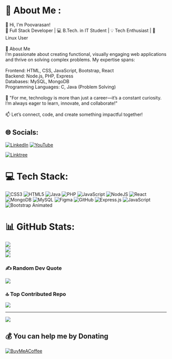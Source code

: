 # 💫 About Me :
👋 Hi, I'm Poovarasan!<br>🚀 Full Stack Developer | 💻 B.Tech. in IT Student | 💡 Tech Enthusiast  | 🐧 Linux User <br><br>🌟 About Me<br>I’m passionate about creating functional, visually engaging web applications and thrive on solving complex problems. My expertise spans:<br><br>Frontend: HTML, CSS, JavaScript, Bootstrap, React<br>Backend: Node.js, PHP, Express<br>Databases: MySQL, MongoDB<br>Programming Languages: C, Java (Problem Solving)<br><br>💬 "For me, technology is more than just a career—it’s a constant curiosity. I’m always eager to learn, innovate, and collaborate!"<br><br>📫 Let’s connect, code, and create something impactful together!


## 🌐 Socials:
[![LinkedIn](https://img.shields.io/badge/LinkedIn-%230077B5.svg?logo=linkedin&logoColor=white)](https://www.linkedin.com/in/poovarasan-saravanan-b40817267/)
[![YouTube](https://img.shields.io/badge/YouTube-%23FF0000.svg?logo=youtube&logoColor=white)](https://youtube.com/@poovarasansaravanan-r5p?si=Qn8HygHRsmd3jg9L)

[![Linktree](https://img.shields.io/badge/Linktree-%23000000.svg?logo=about.me&logoColor=white)](https://linktr.ee/poovarasan13)

# 💻 Tech Stack:
![CSS3](https://img.shields.io/badge/css3-%231572B6.svg?style=for-the-badge&logo=css3&logoColor=white) ![HTML5](https://img.shields.io/badge/html5-%23E34F26.svg?style=for-the-badge&logo=html5&logoColor=white) ![Java](https://img.shields.io/badge/java-%23ED8B00.svg?style=for-the-badge&logo=openjdk&logoColor=white) ![PHP](https://img.shields.io/badge/php-%23777BB4.svg?style=for-the-badge&logo=php&logoColor=white) ![JavaScript](https://img.shields.io/badge/javascript-%23323330.svg?style=for-the-badge&logo=javascript&logoColor=%23F7DF1E) ![NodeJS](https://img.shields.io/badge/node.js-6DA55F?style=for-the-badge&logo=node.js&logoColor=white) ![React](https://img.shields.io/badge/react-%2320232a.svg?style=for-the-badge&logo=react&logoColor=%2361DAFB) ![MongoDB](https://img.shields.io/badge/MongoDB-%234ea94b.svg?style=for-the-badge&logo=mongodb&logoColor=white) ![MySQL](https://img.shields.io/badge/mysql-4479A1.svg?style=for-the-badge&logo=mysql&logoColor=white) ![Figma](https://img.shields.io/badge/figma-%23F24E1E.svg?style=for-the-badge&logo=figma&logoColor=white) ![GitHub](https://img.shields.io/badge/github-%23121011.svg?style=for-the-badge&logo=github&logoColor=white) ![Express.js](https://img.shields.io/badge/express.js-%23404d59.svg?style=for-the-badge&logo=express&logoColor=%2361DAFB) ![JavaScript](https://img.shields.io/badge/apache-%23D42029.svg?style=for-the-badge&logo=apache&logoColor=white) ![Bootstrap Animated](https://img.shields.io/badge/bootstrap-%238511FA.svg?style=for-the-badge&logo=bootstrap&logoColor=white&labelColor=transparent)

# 📊 GitHub Stats:
![](https://github-readme-stats.vercel.app/api?username=poovarasan13&theme=transparent&hide_border=false&include_all_commits=true&count_private=true)<br/>
![](https://github-readme-streak-stats.herokuapp.com/?user=poovarasan13&theme=transparent&hide_border=false)<br/>
![](https://github-readme-stats.vercel.app/api/top-langs/?username=poovarasan13&theme=transparent&hide_border=false&include_all_commits=true&count_private=true&layout=compact)

### ✍️ Random Dev Quote
![](https://quotes-github-readme.vercel.app/api?type=horizontal&theme=gruvbox)

### 🔝 Top Contributed Repo
![](https://github-contributor-stats.vercel.app/api?username=poovarasan13&limit=5&theme=dark&combine_all_yearly_contributions=true)

---
[![](https://visitcount.itsvg.in/api?id=poovarasan13&icon=5&color=6)](https://visitcount.itsvg.in)

  ## 💰 You can help me by Donating
  [![BuyMeACoffee](https://img.shields.io/badge/Buy%20Me%20a%20Coffee-ffdd00?style=for-the-badge&logo=buy-me-a-coffee&logoColor=black)](https://buymeacoffee.com/poovarasan) 

  
<!-- Proudly created with GPRM ( https://gprm.itsvg.in ) -->
